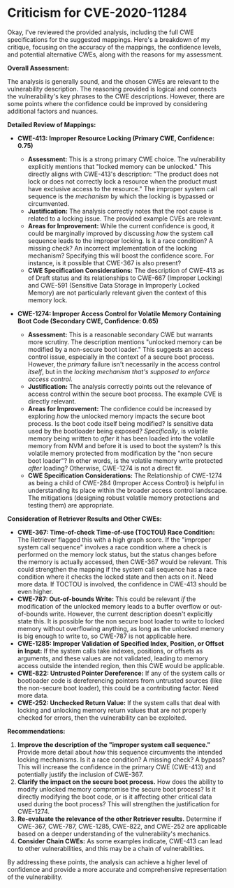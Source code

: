 # Criticism for CVE-2020-11284

Okay, I've reviewed the provided analysis, including the full CWE specifications for the suggested mappings. Here's a breakdown of my critique, focusing on the accuracy of the mappings, the confidence levels, and potential alternative CWEs, along with the reasons for my assessment.

**Overall Assessment:**

The analysis is generally sound, and the chosen CWEs are relevant to the vulnerability description. The reasoning provided is logical and connects the vulnerability's key phrases to the CWE descriptions. However, there are some points where the confidence could be improved by considering additional factors and nuances.

**Detailed Review of Mappings:**

*   **CWE-413: Improper Resource Locking (Primary CWE, Confidence: 0.75)**

    *   **Assessment:** This is a strong primary CWE choice. The vulnerability explicitly mentions that "locked memory can be unlocked." This directly aligns with CWE-413's description: "The product does not lock or does not correctly lock a resource when the product must have exclusive access to the resource." The improper system call sequence is the *mechanism* by which the locking is bypassed or circumvented.
    *   **Justification:** The analysis correctly notes that the root cause is related to a locking issue. The provided example CVEs are relevant.
    *   **Areas for Improvement:** While the current confidence is good, it could be marginally improved by discussing *how* the system call sequence leads to the improper locking. Is it a race condition? A missing check? An incorrect implementation of the locking mechanism? Specifying this will boost the confidence score. For instance, is it possible that CWE-367 is also present?
    *   **CWE Specification Considerations:** The description of CWE-413 as of Draft status and its relationships to CWE-667 (Improper Locking) and CWE-591 (Sensitive Data Storage in Improperly Locked Memory) are not particularly relevant given the context of this memory lock.

*   **CWE-1274: Improper Access Control for Volatile Memory Containing Boot Code (Secondary CWE, Confidence: 0.65)**

    *   **Assessment:** This is a reasonable secondary CWE but warrants more scrutiny.  The description mentions "unlocked memory can be modified by a non-secure boot loader." This suggests an access control issue, especially in the context of a secure boot process. However, the *primary* failure isn't necessarily in the access control *itself*, but in the *locking mechanism that's supposed to enforce access control*.
    *   **Justification:** The analysis correctly points out the relevance of access control within the secure boot process. The example CVE is directly relevant.
    *   **Areas for Improvement:** The confidence could be increased by exploring *how* the unlocked memory impacts the secure boot process. Is the boot code itself being modified? Is sensitive data used by the bootloader being exposed? *Specifically*, is volatile memory being written to *after* it has been loaded into the volatile memory from NVM and before it is used to boot the system? Is this volatile memory protected from modification by the "non secure boot loader"? In other words, is the volatile memory write protected *after* loading? Otherwise, CWE-1274 is not a direct fit.
    *   **CWE Specification Considerations:** The Relationship of CWE-1274 as being a child of CWE-284 (Improper Access Control) is helpful in understanding its place within the broader access control landscape. The mitigations (designing robust volatile memory protections and testing them) are appropriate.

**Consideration of Retriever Results and Other CWEs:**

*   **CWE-367: Time-of-check Time-of-use (TOCTOU) Race Condition:** The Retriever flagged this with a high graph score. If the "improper system call sequence" involves a race condition where a check is performed on the memory lock status, but the status changes before the memory is actually accessed, then CWE-367 would be relevant.  This could strengthen the mapping if the system call sequence has a race condition where it checks the locked state and then acts on it. Need more data. If TOCTOU is involved, the confidence in CWE-413 should be even higher.
*   **CWE-787: Out-of-bounds Write:** This could be relevant *if* the modification of the unlocked memory leads to a buffer overflow or out-of-bounds write. However, the current description doesn't explicitly state this. It is possible for the non secure boot loader to write to locked memory without overflowing anything, as long as the unlocked memory is big enough to write to, so CWE-787 is not applicable here.
*   **CWE-1285: Improper Validation of Specified Index, Position, or Offset in Input:** If the system calls take indexes, positions, or offsets as arguments, and these values are not validated, leading to memory access outside the intended region, then this CWE would be applicable.
*   **CWE-822: Untrusted Pointer Dereference:** If any of the system calls or bootloader code is dereferencing pointers from untrusted sources (like the non-secure boot loader), this could be a contributing factor. Need more data.
*   **CWE-252: Unchecked Return Value:** If the system calls that deal with locking and unlocking memory return values that are not properly checked for errors, then the vulnerability can be exploited.

**Recommendations:**

1.  **Improve the description of the "improper system call sequence."**  Provide more detail about *how* this sequence circumvents the intended locking mechanisms. Is it a race condition? A missing check? A bypass? This will increase the confidence in the primary CWE (CWE-413) and potentially justify the inclusion of CWE-367.
2.  **Clarify the impact on the secure boot process.**  How does the ability to modify unlocked memory compromise the secure boot process? Is it directly modifying the boot code, or is it affecting other critical data used during the boot process? This will strengthen the justification for CWE-1274.
3.  **Re-evaluate the relevance of the other Retriever results.** Determine if CWE-367, CWE-787, CWE-1285, CWE-822, and CWE-252 are applicable based on a deeper understanding of the vulnerability's mechanics.
4.  **Consider Chain CWEs:** As some examples indicate, CWE-413 can lead to other vulnerabilities, and this may be a chain of vulnerabilities.

By addressing these points, the analysis can achieve a higher level of confidence and provide a more accurate and comprehensive representation of the vulnerability.